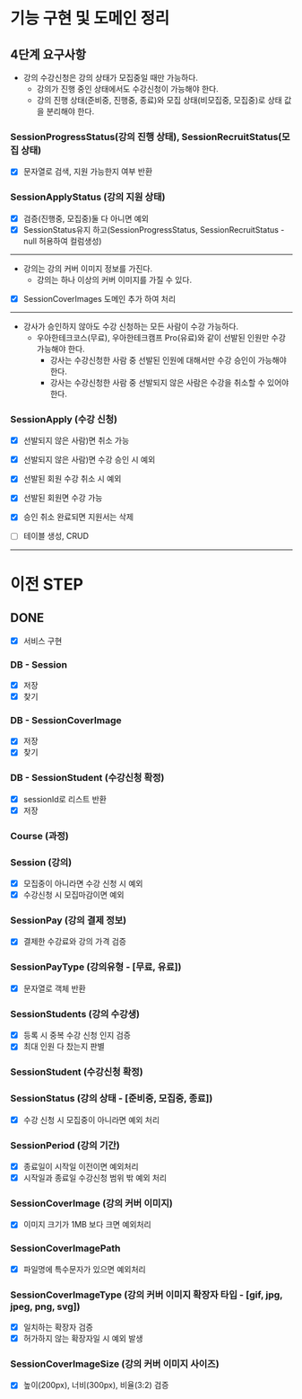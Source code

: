 # 기능 구현 및 도메인 정리

## 4단계 요구사항
- 강의 수강신청은 강의 상태가 모집중일 때만 가능하다.
    - 강의가 진행 중인 상태에서도 수강신청이 가능해야 한다.
    - 강의 진행 상태(준비중, 진행중, 종료)와 모집 상태(비모집중, 모집중)로 상태 값을 분리해야 한다.

### SessionProgressStatus(강의 진행 상태), SessionRecruitStatus(모집 상태)
- [x] 문자열로 검색, 지원 가능한지 여부 반환 

### SessionApplyStatus (강의 지원 상태)
- [x] 검증(진행중, 모집중)둘 다 아니면 예외
- [x] SessionStatus유지 하고(SessionProgressStatus, SessionRecruitStatus - null 허용하여 컬럼생성)

---

- 강의는 강의 커버 이미지 정보를 가진다.
    - 강의는 하나 이상의 커버 이미지를 가질 수 있다.

- [x] SessionCoverImages 도메인 추가 하여 처리

---

- 강사가 승인하지 않아도 수강 신청하는 모든 사람이 수강 가능하다.
    - 우아한테크코스(무료), 우아한테크캠프 Pro(유료)와 같이 선발된 인원만 수강 가능해야 한다.
        - 강사는 수강신청한 사람 중 선발된 인원에 대해서만 수강 승인이 가능해야 한다.
        - 강사는 수강신청한 사람 중 선발되지 않은 사람은 수강을 취소할 수 있어야 한다.


### SessionApply (수강 신청)

- [x] 선발되지 않은 사람)면 취소 가능
- [x] 선발되지 않은 사람)면 수강 승인 시 예외
- [x] 선발된 회원 수강 취소 시 예외
- [x] 선발된 회원면 수강 가능
- [x] 승인 취소 완료되면 지원서는 삭제
- [ ] 테이블 생성, CRUD



---
# 이전 STEP

## DONE
- [x] 서비스 구현

### DB - Session
- [x] 저장
- [x] 찾기

### DB - SessionCoverImage
- [x] 저장
- [x] 찾기

### DB - SessionStudent (수강신청 확정)
- [x] sessionId로 리스트 반환
- [x] 저장

### Course (과정)


### Session (강의)
- [x] 모집중이 아니라면 수강 신청 시 예외
- [x] 수강신청 시 모집마감이면 예외

### SessionPay (강의 결제 정보)
- [x] 결제한 수강료와 강의 가격 검증

### SessionPayType (강의유형 - [무료, 유료])
- [x] 문자열로 객체 반환

### SessionStudents (강의 수강생)
- [x] 등록 시 중복 수강 신청 인지 검증
- [x] 최대 인원 다 찼는지 판별

### SessionStudent (수강신청 확정)

### SessionStatus (강의 상태 - [준비중, 모집중, 종료])
- [x] 수강 신청 시 모집중이 아니라면 예외 처리

### SessionPeriod (강의 기간)
- [x] 종료일이 시작일 이전이면 예외처리
- [x] 시작일과 종료일 수강신청 범위 밖 예외 처리

### SessionCoverImage (강의 커버 이미지)
- [x] 이미지 크기가 1MB 보다 크면 예외처리

### SessionCoverImagePath
- [x] 파일명에 특수문자가 있으면 예외처리

### SessionCoverImageType (강의 커버 이미지 확장자 타입 - [gif, jpg, jpeg, png, svg])
- [x] 일치하는 확장자 검증
- [x] 허가하지 않는 확장자일 시 예외 발생

### SessionCoverImageSize (강의 커버 이미지 사이즈)
- [x] 높이(200px), 너비(300px), 비율(3:2) 검증

